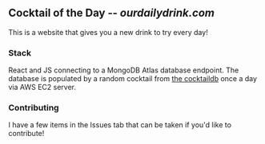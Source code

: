## Cocktail of the Day -- _ourdailydrink.com_

This is a website that gives you a new drink to try every day!

### Stack
React and JS connecting to a MongoDB Atlas database endpoint. The database is populated by a random cocktail from [the cocktaildb](https://www.thecocktaildb.com/) once a day via AWS EC2 server.

### Contributing
I have a few items in the Issues tab that can be taken if you'd like to contribute!
